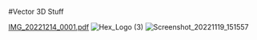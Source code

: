 #Vector 3D Stuff

[IMG_20221214_0001.pdf](https://github.com/MaxTorque50/3D-Printing/files/10258822/IMG_20221214_0001.pdf)
![Hex_Logo (3)](https://user-images.githubusercontent.com/103503968/208415429-3341cfc2-44cd-4c6f-930d-521e7cae6d3d.svg)
![Screenshot_20221119_151557](https://user-images.githubusercontent.com/103503968/208415513-0e449322-6c58-4208-92e2-f944e4935e52.png)
